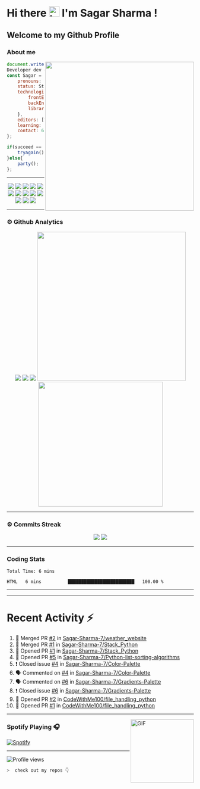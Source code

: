 # Hi there <img src="https://user-images.githubusercontent.com/1303154/88677602-1635ba80-d120-11ea-84d8-d263ba5fc3c0.gif" width="28px" alt="hi"> I'm Sagar Sharma !
## Welcome to my Github Profile 

### About me 

<img align='right' src="https://media.giphy.com/media/l0HlTy9x8FZo0XO1i/giphy.gif" width="400">

```js
document.write("Hello World");
Developer dev = new Developer(Sagar Sharma);
const Sagar = {
    pronouns: "he" | "his",
    status: Student,
    technologies: {
        frontEnd: [HTML, CSS, SASS, Javascript],
        backEnd: [Node.js, Express.js, Mongoose.js, MongoDB, Python],
        libraries: [Bootstrap, JQuery]
    },
    editors: [VS Code, Vim, PyCharm, Nano],
    learning: [Kali Linux],
    contact: 6969sagarsharma@gmail.com
};

if(succeed == false){
    tryagain();
}else{
    party();
};
```
---
<p align="center">
<img src="https://img.shields.io/badge/HTML5-E34F26?style=for-the-badge&logo=html5&logoColor=white" />
<img src="https://img.shields.io/badge/CSS3-1572B6?style=for-the-badge&logo=css3&logoColor=white" />
<img src="https://img.shields.io/badge/Javascript-323330?style=for-the-badge&logo=javascript&logoColor=F7DF1E" />
<img src="https://img.shields.io/badge/Node.js-43853D?style=for-the-badge&logo=node.js&logoColor=white" />
<img src="https://img.shields.io/badge/Express.js-404D59?style=for-the-badge" />
<img src="https://img.shields.io/badge/jQuery-0769AD?style=for-the-badge&logo=jquery&logoColor=white" />
<img src="https://img.shields.io/badge/Bootstrap-563D7C?style=for-the-badge&logo=bootstrap&logoColor=white">
<img src="https://img.shields.io/badge/MongoDB-4EA94B?style=for-the-badge&logo=mongodb&logoColor=white">
<img src="https://img.shields.io/badge/Python-FFD43B?style=for-the-badge&logo=python&logoColor=darkgreen">
<img src="https://img.shields.io/badge/Git-F05032?style=for-the-badge&logo=git&logoColor=white">
<img src="https://img.shields.io/badge/Sass-CC6699?style=for-the-badge&logo=sass&logoColor=white">
<img src="https://img.shields.io/badge/npm-CB3837?style=for-the-badge&logo=npm&logoColor=white">
<img src="https://img.shields.io/badge/Markdown-000000?style=for-the-badge&logo=markdown&logoColor=white">
</p>

---

### ⚙ Github Analytics

<p align="center">
<img src="https://github-profile-summary-cards.vercel.app/api/cards/repos-per-language?username=sagar-sharma-7&theme=nord_dark">
<img src="https://github-profile-summary-cards.vercel.app/api/cards/most-commit-language?username=sagar-sharma-7&theme=nord_dark" >
<img src="https://github-profile-trophy.vercel.app/?username=sagar-sharma-7&theme=darkhub">
<img src="https://github-readme-stats.vercel.app/api?username=sagar-sharma-7&theme=blue-green" width="400">
<img src="https://github-readme-stats.vercel.app/api/top-langs/?username=sagar-sharma-7&theme=chartreuse-dark&layout=compact" width="335">
</p>

---
### ⚙ Commits Streak 

<p align="center">
<img src="https://github-readme-streak-stats.herokuapp.com/?user=sagar-sharma-7&theme=radical">
<img src="https://activity-graph.herokuapp.com/graph?username=Sagar-Sharma-7&bg_color=000000&color=4fff67&line=4fff67&point=ffffff&area=true&hide_border=true">
</p>


___

### Coding Stats
<!--START_SECTION:waka-->

```text
Total Time: 6 mins

HTML   6 mins          █████████████████████████   100.00 %
```

<!--END_SECTION:waka-->
____
____

# Recent Activity :zap:
<!--START_SECTION:activity-->
1. 🎉 Merged PR [#2](https://github.com/Sagar-Sharma-7/weather_website/pull/2) in [Sagar-Sharma-7/weather_website](https://github.com/Sagar-Sharma-7/weather_website)
2. 🎉 Merged PR [#1](https://github.com/Sagar-Sharma-7/Stack_Python/pull/1) in [Sagar-Sharma-7/Stack_Python](https://github.com/Sagar-Sharma-7/Stack_Python)
3. 💪 Opened PR [#1](https://github.com/Sagar-Sharma-7/Stack_Python/pull/1) in [Sagar-Sharma-7/Stack_Python](https://github.com/Sagar-Sharma-7/Stack_Python)
4. 💪 Opened PR [#5](https://github.com/Sagar-Sharma-7/Python-list-sorting-algorithms/pull/5) in [Sagar-Sharma-7/Python-list-sorting-algorithms](https://github.com/Sagar-Sharma-7/Python-list-sorting-algorithms)
5. ❗️ Closed issue [#4](https://github.com/Sagar-Sharma-7/Color-Palette/issues/4) in [Sagar-Sharma-7/Color-Palette](https://github.com/Sagar-Sharma-7/Color-Palette)
6. 🗣 Commented on [#4](https://github.com/Sagar-Sharma-7/Color-Palette/issues/4) in [Sagar-Sharma-7/Color-Palette](https://github.com/Sagar-Sharma-7/Color-Palette)
7. 🗣 Commented on [#6](https://github.com/Sagar-Sharma-7/Gradients-Palette/issues/6) in [Sagar-Sharma-7/Gradients-Palette](https://github.com/Sagar-Sharma-7/Gradients-Palette)
8. ❗️ Closed issue [#6](https://github.com/Sagar-Sharma-7/Gradients-Palette/issues/6) in [Sagar-Sharma-7/Gradients-Palette](https://github.com/Sagar-Sharma-7/Gradients-Palette)
9. 💪 Opened PR [#2](https://github.com/CodeWithMe100/file_handling_python/pull/2) in [CodeWithMe100/file_handling_python](https://github.com/CodeWithMe100/file_handling_python)
10. 💪 Opened PR [#1](https://github.com/CodeWithMe100/file_handling_python/pull/1) in [CodeWithMe100/file_handling_python](https://github.com/CodeWithMe100/file_handling_python)
<!--END_SECTION:activity-->

___

<img align="right" alt="GIF" height="170px" src="https://media.giphy.com/media/J5B1Y8QZnzXXbLQIBu/giphy.gif" />

### Spotify Playing 🎧
[![Spotify](https://novatorem-kyzbk7wxl-bardiesel.vercel.app/api/spotify)](https://open.spotify.com/user/31xncutsjftde6tov3a45cja7t3q?si=2eb0165bdaa14cd2)


----

![Profile views](https://profile-counter.glitch.me/Sagar-Sharma-7/count.svg)


```zsh
>  check out my repos 👇
```
